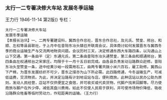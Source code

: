 ### 太行一二专署决修大车站  发展冬季运输
王力行
1946-11-14
第2版()
专栏：

    太行一二专署决修大车站
    发展冬季运输
    【本报长治讯】一、二两专署建设科，冀西合作总社，晋东合作总社，及元氏、赞皇、邢台、和顺、左权等县县联社，于上月中在昔阳东冶头镇召开联席会议，具体商讨如何发展晋东与冀西冬季的商业运输生产与交流两地物资问题。会议历时三天，决定修通东西大车路四条，以沟通山上山下交通。第一条由平（定）东通元氏，第二条由昔阳东冶头通赞皇，第三条由和顺通邢台，第四条由左权通邢台之宋家庄。均限于十一月十五日前完成。由各县负责发动沿路群众赶修。昔阳东冶头至赞皇一条，途中经黄沙峪一段需用石工，由两专署共拨小米六百石，雇工助修。冀西山下产棉，为晋东发展纺织不可少，晋东之煤亦为山下所必需。此四路修通，今冬运输生产，可减低运费，交流物资。为此，并决定沿路有计划地设站与店，便利商旅。此种店站以民办公助为原则，发动人民经营，店站不仅供便宜之食宿，并可收买或代卖货物，代脚户找来回脚等。尽力使商旅与脚户在外少停，减低其盘川费用。如此不仅使人民易于获利，并可使市场物价降低，吸收沿路群众牲畜等临时劳动力，作短距离的运输。（王力行）
